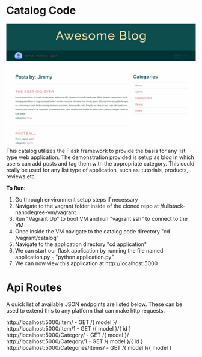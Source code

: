 Catalog Code
===============

![Alt text](application/static/images/preview.jpg?raw=true "Preview")<br />
This catalog utilizes the Flask framework to provide the basis for any list type web application. The demonstration 
provided is setup as blog in which users can add posts and tag them with the appropriate category. This could really 
be used for any list type of application, such as: tutorials, products, reviews etc.

<b>To Run:</b><br />
1. Go through environment setup steps if necessary<br />
3. Navigate to the vagrant folder inside of the cloned repo at /fullstack-nanodegree-vm/vagrant<br />
4. Run "Vagrant Up" to boot VM and run "vagrant ssh" to connect to the VM<br />
6. Once inside the VM navigate to the catalog code directory "cd /vagrant/catalog"<br />
7. Navigate to the application directory "cd application"<br />
8. We can start our flask application by running the file named application.py - "python application.py"<br />
9. We can now view this application at http://localhost:5000

Api Routes
===============

A quick list of available JSON endpoints are listed below. These can be used to extend this 
to any platform that can make http requests.

http://localhost:5000/Item/ - GET /{ model }/  <br />
http://localhost:5000/Item/1 - GET /{ model }/{ id }  <br />
http://localhost:5000/Category/ - GET /{ model }/  <br />
http://localhost:5000/Category/1 - GET /{ model }/{ id }  <br />
http://localhost:5000/Categories/Items/ - GET /{ model }/{ model } <br />

